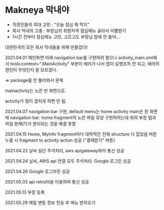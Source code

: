 # Makneya 막내야
- 직장인들의 최대 고민 : "오늘 점심 뭐 먹지"
- 회사 막내의 고충 : 부장님의 취향저격 점심메뉴 골라서 이쁨받기
- 1시간 전부터 점심메뉴 고민, 고르고도 부장님 맘에 안 들어...

대한민국의 모든 회사 막내들을 위해 만들었다!

2021.04.01 
메인화면 아래 navigation bar를 구현하려 했으나
activity_main.xml에서 tools:context=".MainActivity" 부분이 에러가 나서 앱이 실행조차 안 되고,
에러의 원인이 무엇인지 잘 모르겠다.

=> package를 안 불러와서 문제

mainactivity는 노란 빈 화면으로.

activity가 많이 겹치게 하면 안 됨.

2021.04.07
navigation bar 구현, default menu는 home
activity main은 흰 화면에 navigation bar.
home fragment의 노란 파일 모양 구현하려는데 위의 부장 탭과 파일 본체(?)가 분리되는 것을 해결 못함

2021.04.15
Home, MyInfo fragment마다 대략적인 전체 structure 다 잡았음
버튼 누를 시 fragment to activity action 성공 ("결재받기" 버튼)

2021.04.22
날씨 일단 주석처리, aws apigateway와의 통신 성공

2021.04.24
날씨, AWS api 연결 모두 주석처리. Google 로그인 성공

2021.04.26
Google 로그아웃 성공

2021.05.03
api retrofit을 이용하여 통신 성공

2021.05.13
부장 등록 

2021.05.29
매일 변동 정보 전송 후 메뉴 받아오기 
